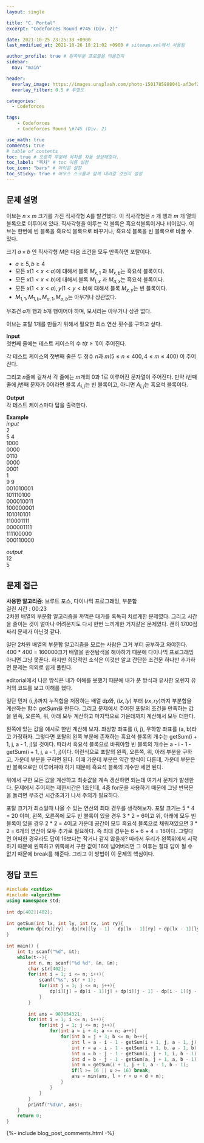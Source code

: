 ```yaml
---
layout: single

title: "C. Portal"
excerpt: "Codeforces Round #745 (Div. 2)"

date: 2021-10-25 23:25:33 +0900
last_modified_at: 2021-10-26 18:21:02 +0900 # sitemap.xml에서 사용됨

author_profile: true # 왼쪽부분 프로필을 띄울건지
sidebar:
  nav: "main"

header:
  overlay_image: https://images.unsplash.com/photo-1501785888041-af3ef285b470?ixlib=rb-1.2.1&ixid=eyJhcHBfaWQiOjEyMDd9&auto=format&fit=crop&w=1350&q=80
  overlay_filter: 0.5 # 투명도

categories: 
  - Codeforces

tags: 
    - Codeforces
    - Codeforces Round \#745 (Div. 2)

use_math: true
comments: true
# table of contents
toc: true # 오른쪽 부분에 목차를 자동 생성해준다.
toc_label: "목차" # toc 이름 설정
toc_icon: "bars" # 아이콘 설정
toc_sticky: true # 마우스 스크롤과 함께 내려갈 것인지 설정
---  
```



## 문제 설명  
이브는 $n \times m$ 크기를 가진 직사각형 $A$를 발견했다. 이 직사각형은 $n$ 개 행과 $m$ 개 열의 블록으로 이루어져 있다. 직사각형을 이루는 각 블록은 흑요석블록이거나 비어있다. 이브는 한번에 빈 블록을 흑요석 블록으로 바꾸거나, 흑요석 블록을 빈 블록으로 바꿀 수 있다.  

크기 $a \times b$ 인 직사각형 $M$은 다음 조건을 모두 만족하면 포탈이다.  
* $a \ge 5, b \ge 4$
* 모든 $x(1 < x < a)$에 대해서 블록 $M_{x, 1}$ 과 $M_{x, b}$는 흑요석 블록이다.
* 모든 $x(1 < x < b)$에 대해서 블록 $M_{1, x}$ 과 $M_{a, x}$는 흑요석 블록이다.
* 모든 $x(1 < x < a), y(1 < y < b)$에 대해서 블록 $M_{x, y}$는 빈 블록이다.
* $M_{1, 1}, M_{1, b}, M_{a, 1}, M_{a, b}$는 아무거나 상관없다.  

무조건 $a$개 행과 $b$개 행이어야 하며, 모서리는 아무거나 상관 없다.  

이브는 포탈 1개를 만들기 위해서 필요한 최소 연산 횟수를 구하고 싶다.

__Input__  
첫번째 줄에는 테스트 케이스의 수 $t (t \ge 1)$이 주어진다.  

각 테스트 케이스의 첫번째 줄은 두 정수 $n$과 $m (5 \le n \le 400, 4 \le m \le 400)$ 이 주어진다.  

그리고 $n$줄에 걸쳐서 각 줄에는 $m$개의 $0$과 $1$로 이루어진 문자열이 주어진다. 만약 $i$번째 줄에 $j$번째 문자가 $0$이라면 블록 $A_{i, j}$는 빈 블록이고, 아니면 $A_{i, j}$는 흑요석 블록이다.  

__Output__  
각 테스트 케이스마다 답을 출력한다.

__Example__  
_input_  
2  
5 4  
1000  
0000  
0110  
0000  
0001  
1  
9 9  
001010001  
101110100  
000010011  
100000001  
101010101  
110001111  
000001111  
111100000  
000110000    
  

_output_  
12  
5  
 

## 문제 접근
__사용한 알고리즘__: 브루트 포스, 다이나믹 프로그래밍, 부분합   
걸린 시간 : 00:23  
2차원 배열의 부분합 알고리즘을 까먹은 대가를 혹독히 치르게한 문제였다. 그리고 시간을 줄이는 것이 얼마나 어려운지도 다시 한번 느끼게한 거지같은 문제였다. 괜히 1700점 짜리 문제가 아닌것 같다.  

일단 2차원 배열의 부분합 알고리즘을 모르는 사람은 그거 부터 공부하고 와야한다. 400 * 400 = 160000크기 배열을 완전탐색을 해야하기 때문에 다이나믹 프로그래밍 아니면 그냥 못푼다. 하지만 희망적인 소식은 이것만 알고 간단한 조건문 하나만 추가하면 문제는 의외로 쉽게 풀린다.  

editorial에서 나온 방식은 내가 이해를 못했기 때문에 내가 푼 방식과 유사한 오렌지 유저의 코드를 보고 이해를 했다.  

일단 먼저 $(i, j)$까지 누적합을 저장하는 배열 dp와, $(lx, ly)$ 부터 $(rx, ry)$까지 부분합을 계산하는 함수 getSum을 만든다. 그리고 문제에서 주어진 포탈의 조건을 만족하는 값을 왼쪽, 오른쪽, 위, 아래 모두 계산하고 마지막으로 가운데까지 계산해서 모두 더한다.

왼쪽에 있는 값을 예시로 한번 계산해 보자. 좌상향 좌표를 (i, j), 우하향 좌표를 (a, b)라고 가정하자. 그렇다면 포탈의 왼쪽 부분에 존재하는 흑요석 블록의 개수는 getSum(i + 1, j, a - 1, j)일 것이다. 따라서 흑요석 블록으로 바꿔야할 빈 블록의 개수는 a - i - 1 - getSum(i + 1, j, a - 1, j)이다. 이런식으로 포탈의 왼쪽, 오른쪽, 위, 아래 부분을 구하고, 가운데 부분을 구하면 된다. 이때 가운데 부분은 약간 방식이 다른데, 가운데 부분은 빈 블록으로만 이루어져야 하기 때문에 흑요석 블록의 개수만 세면 된다.  

위에서 구한 모든 값을 계산하고 최솟값을 계속 갱신하면 되는데 여기서 문제가 발생한다. 문제에서 주어지는 제한시간은 1초인데, 4중 for문을 사용하기 때문에 그냥 반복문을 돌리면 무조건 시간초과가 나서 주의가 필요하다.  

포탈 크기가 최소일때 나올 수 있는 연산의 최대 경우를 생각해보자. 포탈 크기는 5 * 4 = 20 이며, 왼쪽, 오른쪽에 모두 빈 블록이 있을 경우 3 * 2 = 6이고 위, 아래에 모두 빈 블록이 있을 경우 2 * 2 = 4이고 가운데 공간이 모두 흑요석 블록으로 채워져있으면 3 * 2 = 6개의 연산이 모두 추가로 필요하다. 즉 최대 경우는 6 + 6 + 4 = 16이다. 그렇다면 어떠한 경우라도 답이 16보다는 작거나 같지 않을까? 따라서 우리가 왼쪽위에서 시작하기 때문에 왼쪽하고 위쪽에서 구한 값이 16이 넘어버리면 그 이후는 절대 답이 될 수 없기 때문에 break를 해준다. 그리고 이 방법이 이 문제의 핵심이다.


## 정답 코드  
```cpp
#include <cstdio>
#include <algorithm>
using namespace std;
 
int dp[402][402];
 
int getSum(int lx, int ly, int rx, int ry){
    return dp[rx][ry] - dp[rx][ly - 1] - dp[lx - 1][ry] + dp[lx - 1][ly - 1];
}
 
int main() {
	int t; scanf("%d", &t);
	while(t--){
	    int n, m; scanf("%d %d", &n, &m);
	    char str[402];
	    for(int i = 1; i <= n; i++){
	        scanf("%s", str + 1);
	        for(int j = 1; j <= m; j++){
	            dp[i][j] = dp[i - 1][j] + dp[i][j - 1] - dp[i - 1][j - 1] + (str[j] == '1');
	        }
	    }
	    
	    int ans = 987654321;
	    for(int i = 1; i <= n; i++){
	        for(int j = 1; j <= m; j++){
	            for(int a = i + 4; a <= n; a++){
	                for(int b = j + 3; b <= m; b++){
	                    int l = a - i - 1 - getSum(i + 1, j, a - 1, j);
	                    int r = a - i - 1 - getSum(i + 1, b, a - 1, b);
	                    int u = b - j - 1 - getSum(i, j + 1, i, b - 1);
	                    int d = b - j - 1 - getSum(a, j + 1, a, b - 1);
	                    int m = getSum(i + 1, j + 1, a - 1, b - 1);
	                    if(l >= 16 || u >= 16) break;
	                    ans = min(ans, l + r + u + d + m);
	                }
	            }
	        }
	    }
	    printf("%d\n", ans);
	}
	return 0;
}
```  
{%- include blog_post_comments.html -%}
